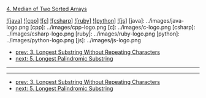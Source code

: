 [4. Median of Two Sorted Arrays](https://leetcode.com/problems/median-of-two-sorted-arrays/)

[![java]](../java/004-median-of-two-sorted-arrays.md)
[![cpp]](../cpp/004-median-of-two-sorted-arrays.md)
[![c]](../c/004-median-of-two-sorted-arrays.md)
[![csharp]](../csharp/004-median-of-two-sorted-arrays.md)
[![ruby]](../ruby/004-median-of-two-sorted-arrays.md)
[![python]](../python/004-median-of-two-sorted-arrays.md)
[![js]](../js/004-median-of-two-sorted-arrays.md)
[java]: ../images/java-logo.png
[cpp]: ../images/cpp-logo.png
[c]: ../images/c-logo.png
[csharp]: ../images/csharp-logo.png
[ruby]: ../images/ruby-logo.png
[python]: ../images/python-logo.png
[js]: ../images/js-logo.png

- [prev: 3. Longest Substring Without Repeating Characters](003-longest-substring-without-repeating-characters.md)
- [next: 5. Longest Palindromic Substring](005-longest-palindromic-substring.md)

---


---

- [prev: 3. Longest Substring Without Repeating Characters](003-longest-substring-without-repeating-characters.md)
- [next: 5. Longest Palindromic Substring](005-longest-palindromic-substring.md)
